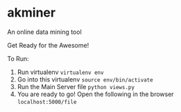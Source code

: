 # akminer
An online data mining tool

Get Ready for the Awesome!

To Run:
  1. Run virtualenv
  `virtualenv env`
  2. Go into this virtualenv
  `source env/bin/activate`
  3. Run the Main Server file
  `python views.py`
  4. You are ready to go! Open the following in the browser
  `localhost:5000/file`
